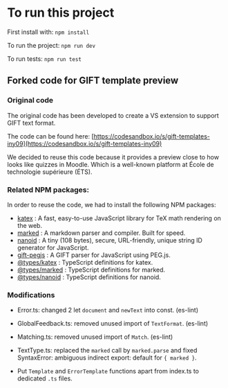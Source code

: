 # To run this project

First install with: `npm install`

To run the project: `npm run dev`

To run tests: `npm run test`

## Forked code for GIFT template preview

### Original code

The original code has been developed to create a VS extension to support GIFT text format.

The code can be found here: [https://codesandbox.io/s/gift-templates-iny09](https://codesandbox.io/s/gift-templates-iny09)

We decided to reuse this code because it provides a preview close to how looks like quizzes in Moodle. Which is a well-known platform at École de technologie supérieure (ÉTS).

### Related NPM packages:

In order to reuse the code, we had to install the following NPM packages:

-   [katex](https://www.npmjs.com/package/katex) : A fast, easy-to-use JavaScript library for TeX math rendering on the web.
-   [marked](https://www.npmjs.com/package/marked) : A markdown parser and compiler. Built for speed.
-   [nanoid](https://www.npmjs.com/package/nanoid) : A tiny (108 bytes), secure, URL-friendly, unique string ID generator for JavaScript.
-   [gift-pegjs](https://www.npmjs.com/package/gift-pegjs) : A GIFT parser for JavaScript using PEG.js.
-   [@types/katex](https://www.npmjs.com/package/@types/katex) : TypeScript definitions for katex.
-   [@types/marked](https://www.npmjs.com/package/@types/marked) : TypeScript definitions for marked.
-   [@types/nanoid](https://www.npmjs.com/package/@types/nanoid) : TypeScript definitions for nanoid.

### Modifications

-   Error.ts: changed 2 let `document` and `newText` into const. (es-lint)
-   GlobalFeedback.ts: removed unused import of `TextFormat`. (es-lint)
-   Matching.ts: removed unused import of `Match`. (es-lint)
-   TextType.ts: replaced the `marked` call by `marked.parse` and fixed SyntaxError: ambiguous indirect export: default for `{ marked }`.

-   Put `Template` and `ErrorTemplate` functions apart from index.ts to dedicated `.ts` files.
